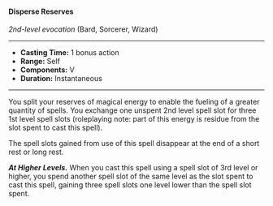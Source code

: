 #### Disperse Reserves
*2nd-level evocation* (Bard, Sorcerer, Wizard)
___
- **Casting Time:** 1 bonus action
- **Range:** Self
- **Components:** V
- **Duration:** Instantaneous
---
You split your reserves of magical energy to enable the fueling of a greater quantity of spells. You exchange one unspent 2nd level spell slot for three 1st level spell slots (roleplaying note: part of this energy is residue from the slot spent to cast this spell).

The spell slots gained from use of this spell disappear at the end of a short rest or long rest.

***At Higher Levels.*** When you cast this spell using a spell slot of 3rd level or higher, you spend another spell slot of the same level as the slot spent to cast this spell, gaining three spell slots one level lower than the spell slot spent.

